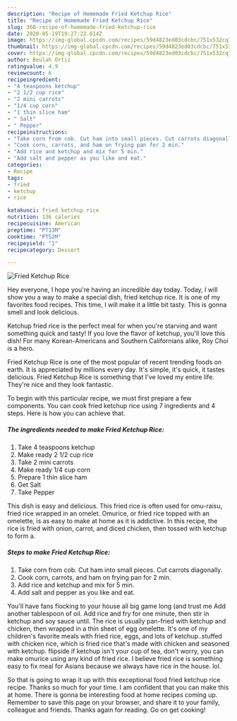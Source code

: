 ```yaml
---
description: "Recipe of Homemade Fried Ketchup Rice"
title: "Recipe of Homemade Fried Ketchup Rice"
slug: 368-recipe-of-homemade-fried-ketchup-rice
date: 2020-05-19T19:27:22.614Z
image: https://img-global.cpcdn.com/recipes/59d4823ed03cdcbc/751x532cq70/fried-ketchup-rice-recipe-main-photo.jpg
thumbnail: https://img-global.cpcdn.com/recipes/59d4823ed03cdcbc/751x532cq70/fried-ketchup-rice-recipe-main-photo.jpg
cover: https://img-global.cpcdn.com/recipes/59d4823ed03cdcbc/751x532cq70/fried-ketchup-rice-recipe-main-photo.jpg
author: Beulah Ortiz
ratingvalue: 4.9
reviewcount: 6
recipeingredient:
- "4 teaspoons ketchup"
- "2 1/2 cup rice"
- "2 mini carrots"
- "1/4 cup corn"
- "1 thin slice ham"
- " Salt"
- " Pepper"
recipeinstructions:
- "Take corn from cob. Cut ham into small pieces. Cut carrots diagonally."
- "Cook corn, carrots, and ham on frying pan for 2 min."
- "Add rice and ketchup and mix for 5 min."
- "Add salt and pepper as you like and eat."
categories:
- Recipe
tags:
- fried
- ketchup
- rice

katakunci: fried ketchup rice 
nutrition: 136 calories
recipecuisine: American
preptime: "PT13M"
cooktime: "PT52M"
recipeyield: "1"
recipecategory: Dessert

---
```



![Fried Ketchup Rice](https://img-global.cpcdn.com/recipes/59d4823ed03cdcbc/751x532cq70/fried-ketchup-rice-recipe-main-photo.jpg)

Hey everyone, I hope you're having an incredible day today. Today, I will show you a way to make a special dish, fried ketchup rice. It is one of my favorites food recipes. This time, I will make it a little bit tasty. This is gonna smell and look delicious.

Ketchup fried rice is the perfect meal for when you&#39;re starving and want something quick and tasty! If you love the flavor of ketchup, you&#39;ll love this dish! For many Korean-Americans and Southern Californians alike, Roy Choi is a hero.

Fried Ketchup Rice is one of the most popular of recent trending foods on earth. It is appreciated by millions every day. It's simple, it's quick, it tastes delicious. Fried Ketchup Rice is something that I've loved my entire life. They're nice and they look fantastic.


To begin with this particular recipe, we must first prepare a few components. You can cook fried ketchup rice using 7 ingredients and 4 steps. Here is how you can achieve that.

<!--inarticleads1-->

##### The ingredients needed to make Fried Ketchup Rice:

1. Take 4 teaspoons ketchup
1. Make ready 2 1/2 cup rice
1. Take 2 mini carrots
1. Make ready 1/4 cup corn
1. Prepare 1 thin slice ham
1. Get  Salt
1. Take  Pepper


This dish is easy and delicious. This fried rice is often used for omu-raisu, fried rice wrapped in an omelet. Omurice, or fried rice topped with an omelette, is as easy to make at home as it is addictive. In this recipe, the rice is fried with onion, carrot, and diced chicken, then tossed with ketchup to form a. 

<!--inarticleads2-->

##### Steps to make Fried Ketchup Rice:

1. Take corn from cob. Cut ham into small pieces. Cut carrots diagonally.
1. Cook corn, carrots, and ham on frying pan for 2 min.
1. Add rice and ketchup and mix for 5 min.
1. Add salt and pepper as you like and eat.


You&#39;ll have fans flocking to your house all big game long (and trust me Add another tablespoon of oil. Add rice and fry for one minute, then stir in ketchup and soy sauce until. The rice is usually pan-fried with ketchup and chicken, then wrapped in a thin sheet of egg omelette. It&#39;s one of my children&#39;s favorite meals with fried rice, eggs, and lots of ketchup..stuffed with chicken rice, which is fried rice that&#39;s made with chicken and seasoned with ketchup. flipside if ketchup isn&#39;t your cup of tea, don&#39;t worry, you can make omurice using any kind of fried rice. I believe fried rice is something easy to fix meal for Asians because we always have rice in the house. lol. 

So that is going to wrap it up with this exceptional food fried ketchup rice recipe. Thanks so much for your time. I am confident that you can make this at home. There is gonna be interesting food at home recipes coming up. Remember to save this page on your browser, and share it to your family, colleague and friends. Thanks again for reading. Go on get cooking!
